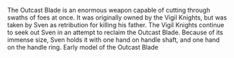 The Outcast Blade is an enormous weapon capable of cutting through swaths of foes at once. It was originally owned by the Vigil Knights, but was taken by  Sven as retribution for killing his father. The Vigil Knights continue to seek out Sven in an attempt to reclaim the Outcast Blade. Because of its immense size, Sven holds it with one hand on handle shaft, and one hand on the handle ring.
Early model of the Outcast Blade
